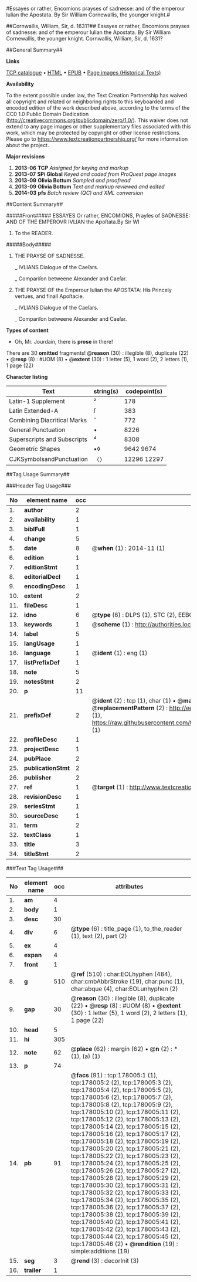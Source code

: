 #Essayes or rather, Encomions prayses of sadnesse: and of the emperour Iulian the Apostata. By Sir William Cornewallis, the younger knight.#

##Cornwallis, William, Sir, d. 1631?##
Essayes or rather, Encomions prayses of sadnesse: and of the emperour Iulian the Apostata. By Sir William Cornewallis, the younger knight.
Cornwallis, William, Sir, d. 1631?

##General Summary##

**Links**

[TCP catalogue](http://www.ota.ox.ac.uk/tcp/)  • 
[HTML](http://tei.it.ox.ac.uk/tcp/Texts-HTML/free/B12/B12220.html)  • 
[EPUB](http://tei.it.ox.ac.uk/tcp/Texts-EPUB/free/B12/B12220.epub) • 
[Page images (Historical Texts)](https://historicaltexts.jisc.ac.uk/eebo-99840809e)

**Availability**

To the extent possible under law, the Text Creation Partnership has waived all copyright and related or neighboring rights to this keyboarded and encoded edition of the work described above, according to the terms of the CC0 1.0 Public Domain Dedication (http://creativecommons.org/publicdomain/zero/1.0/). This waiver does not extend to any page images or other supplementary files associated with this work, which may be protected by copyright or other license restrictions. Please go to https://www.textcreationpartnership.org/ for more information about the project.

**Major revisions**

1. __2013-06__ __TCP__ *Assigned for keying and markup*
1. __2013-07__ __SPi Global__ *Keyed and coded from ProQuest page images*
1. __2013-09__ __Olivia Bottum__ *Sampled and proofread*
1. __2013-09__ __Olivia Bottum__ *Text and markup reviewed and edited*
1. __2014-03__ __pfs__ *Batch review (QC) and XML conversion*

##Content Summary##

#####Front#####
ESSAYES Or rather, ENCOMIONS, Prayſes of SADNESSE: AND OF THE EMPEROVR IVLIAN the Apoſtata.By Sir WI
1. To the READER.

#####Body#####

1. THE PRAYSE OF SADNESSE.

    _ IVLIANS Dialogue of the Caeſars.

    _ Compariſon betweene Alexander and Caeſar.

1. THE PRAYSE OF the Emperour Iulian the APOSTATA: His Princely vertues, and finall Apoſtacie.

    _ IVLIANS Dialogue of the Caeſars.

    _ Compariſon betweene Alexander and Caeſar.

**Types of content**

  * Oh, Mr. Jourdain, there is **prose** in there!

There are 30 **omitted** fragments! 
 @__reason__ (30) : illegible (8), duplicate (22)  •  @__resp__ (8) : #UOM (8)  •  @__extent__ (30) : 1 letter (5), 1 word (2), 2 letters (1), 1 page (22)

**Character listing**


|Text|string(s)|codepoint(s)|
|---|---|---|
|Latin-1 Supplement|²|178|
|Latin Extended-A|ſ|383|
|Combining             Diacritical Marks|̄|772|
|General Punctuation|•|8226|
|Superscripts             and Subscripts|⁴|8308|
|Geometric Shapes|▪◊|9642 9674|
|CJKSymbolsandPunctuation|〈〉|12296 12297|

##Tag Usage Summary##

###Header Tag Usage###

|No|element name|occ|attributes|
|---|---|---|---|
|1.|__author__|2||
|2.|__availability__|1||
|3.|__biblFull__|1||
|4.|__change__|5||
|5.|__date__|8| @__when__ (1) : 2014-11 (1)|
|6.|__edition__|1||
|7.|__editionStmt__|1||
|8.|__editorialDecl__|1||
|9.|__encodingDesc__|1||
|10.|__extent__|2||
|11.|__fileDesc__|1||
|12.|__idno__|6| @__type__ (6) : DLPS (1), STC (2), EEBO-CITATION (1), PROQUEST (1), VID (1)|
|13.|__keywords__|1| @__scheme__ (1) : http://authorities.loc.gov/ (1)|
|14.|__label__|5||
|15.|__langUsage__|1||
|16.|__language__|1| @__ident__ (1) : eng (1)|
|17.|__listPrefixDef__|1||
|18.|__note__|5||
|19.|__notesStmt__|2||
|20.|__p__|11||
|21.|__prefixDef__|2| @__ident__ (2) : tcp (1), char (1)  •  @__matchPattern__ (2) : ([0-9\-]+):([0-9IVX]+) (1), (.+) (1)  •  @__replacementPattern__ (2) : http://eebo.chadwyck.com/downloadtiff?vid=$1&page=$2 (1), https://raw.githubusercontent.com/textcreationpartnership/Texts/master/tcpchars.xml#$1 (1)|
|22.|__profileDesc__|1||
|23.|__projectDesc__|1||
|24.|__pubPlace__|2||
|25.|__publicationStmt__|2||
|26.|__publisher__|2||
|27.|__ref__|1| @__target__ (1) : http://www.textcreationpartnership.org/docs/. (1)|
|28.|__revisionDesc__|1||
|29.|__seriesStmt__|1||
|30.|__sourceDesc__|1||
|31.|__term__|2||
|32.|__textClass__|1||
|33.|__title__|3||
|34.|__titleStmt__|2||


###Text Tag Usage###

|No|element name|occ|attributes|
|---|---|---|---|
|1.|__am__|4||
|2.|__body__|1||
|3.|__desc__|30||
|4.|__div__|6| @__type__ (6) : title_page (1), to_the_reader (1), text (2), part (2)|
|5.|__ex__|4||
|6.|__expan__|4||
|7.|__front__|1||
|8.|__g__|510| @__ref__ (510) : char:EOLhyphen (484), char:cmbAbbrStroke (19), char:punc (1), char:abque (4), char:EOLunhyphen (2)|
|9.|__gap__|30| @__reason__ (30) : illegible (8), duplicate (22)  •  @__resp__ (8) : #UOM (8)  •  @__extent__ (30) : 1 letter (5), 1 word (2), 2 letters (1), 1 page (22)|
|10.|__head__|5||
|11.|__hi__|305||
|12.|__note__|62| @__place__ (62) : margin (62)  •  @__n__ (2) : * (1), (a) (1)|
|13.|__p__|74||
|14.|__pb__|91| @__facs__ (91) : tcp:178005:1 (1), tcp:178005:2 (2), tcp:178005:3 (2), tcp:178005:4 (2), tcp:178005:5 (2), tcp:178005:6 (2), tcp:178005:7 (2), tcp:178005:8 (2), tcp:178005:9 (2), tcp:178005:10 (2), tcp:178005:11 (2), tcp:178005:12 (2), tcp:178005:13 (2), tcp:178005:14 (2), tcp:178005:15 (2), tcp:178005:16 (2), tcp:178005:17 (2), tcp:178005:18 (2), tcp:178005:19 (2), tcp:178005:20 (2), tcp:178005:21 (2), tcp:178005:22 (2), tcp:178005:23 (2), tcp:178005:24 (2), tcp:178005:25 (2), tcp:178005:26 (2), tcp:178005:27 (2), tcp:178005:28 (2), tcp:178005:29 (2), tcp:178005:30 (2), tcp:178005:31 (2), tcp:178005:32 (2), tcp:178005:33 (2), tcp:178005:34 (2), tcp:178005:35 (2), tcp:178005:36 (2), tcp:178005:37 (2), tcp:178005:38 (2), tcp:178005:39 (2), tcp:178005:40 (2), tcp:178005:41 (2), tcp:178005:42 (2), tcp:178005:43 (2), tcp:178005:44 (2), tcp:178005:45 (2), tcp:178005:46 (2)  •  @__rendition__ (19) : simple:additions (19)|
|15.|__seg__|3| @__rend__ (3) : decorInit (3)|
|16.|__trailer__|1||
